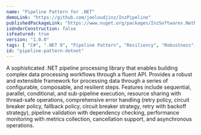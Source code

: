 ```yaml
---
name: "Pipeline Pattern for .NET"
demoLink: "https://github.com/joeloudjinz/InzPipeline"
publishedPackageLink: "https://www.nuget.org/packages/InzSoftwares.NetPipeline"
isUnderConstruction: false
isFeatured: true
version: "1.0.0"
tags: [ "C#", ".NET 9", "Pipeline Pattern", "Resiliency", "Robustness", "OOP", "NuGet" ]
id: "pipeline-pattern-dotnet"
---
```


A sophisticated .NET pipeline processing library that enables building complex data processing workflows through a
fluent API. Provides a robust and extensible framework for processing data through a series of configurable, composable,
and resilient steps. Features include sequential, parallel, conditional, and sub-pipeline execution, resource
sharing with thread-safe operations, comprehensive error handling (retry policy, circuit breaker policy, fallback
policy, circuit breaker strategy, retry with backoff strategy), pipeline validation with dependency checking,
performance monitoring with metrics collection, cancellation support, and asynchronous operations.